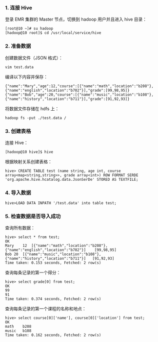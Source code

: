 ### 1. 连接 Hive
登录 EMR 集群的 Master 节点，切换到 hadoop 用户并且进入 hive 目录：
```
[root@10 ~]# su hadoop
[hadoop@10 root]$ cd /usr/local/service/hive
```

### 2. 准备数据
创建数据文件（JSON 格式）：
```
vim test.data
```
编译以下内容并保存：
```
{"name":"Mary","age":12,"course":[{"name":"math","location":"b208"},{"name":"english","location":"b702"}],"grade":[99,98,95]}
{"name":"Bob","age":20,"course":[{"name":"music","location":"b108"},{"name":"history","location":"b711"}],"grade":[91,92,93]}
```
将数据文件存储在 hdfs 上：
```
hadoop fs -put ./test.data /
```

### 3. 创建表格
连接 Hive：
```
[hadoop@10 hive]$ hive
```
根据映射关系创建表格：
```
hive> CREATE TABLE test (name string, age int, course array<map<string,string>>, grade array<int>) ROW FORMAT SERDE 'org.apache.hive.hcatalog.data.JsonSerDe' STORED AS TEXTFILE;
```

### 4. 导入数据
```
hive>LOAD DATA INPATH '/test.data' into table test;
```

### 5. 检查数据是否导入成功
查询所有数据：
```
hive> select * from test;
OK
Mary	12	[{"name":"math","location":"b208"},{"name":"english","location":"b702"}]    [99,98,95]
Bob	20	[{"name":"music","location":"b108"},{"name":"history","location":"b711"}]   [91,92,93]
Time taken: 0.153 seconds, Fetched: 2 row(s)
```
查询每条记录的第一个得分：
```
hive> select grade[0] from test;
OK
99
91
Time taken: 0.374 seconds, Fetched: 2 row(s)
```
查询每条记录的第一个课程的名称和地点：
```
hive> select course[0]['name'], course[0]['location'] from test;
OK
math	b208
music	b108
Time taken: 0.162 seconds, Fetched: 2 row(s)
```
